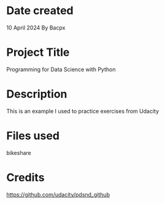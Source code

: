 # Date created
10 April 2024 By Bacpx
# Project Title
Programming for Data Science with Python 
# Description
This is an example I used to practice exercises from Udacity

# Files used
bikeshare

# Credits
https://github.com/udacity/pdsnd_github